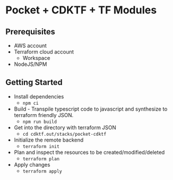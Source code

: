 # Pocket + CDKTF + TF Modules

## Prerequisites
- AWS account
- Terraform cloud account
  - Workspace
- NodeJS/NPM

## Getting Started
- Install dependencies
  - `npm ci`
- Build - Transpile typescript code to javascript and synthesize to terraform friendly JSON.
  - `npm run build`
- Get into the directory with terraform JSON
  - `cd cdktf.out/stacks/pocket-cdktf`
- Initialize the remote backend
  - `terraform init`
- Plan and inspect the resources to be created/modified/deleted
  - `terraform plan`
- Apply changes
  - `terraform apply`